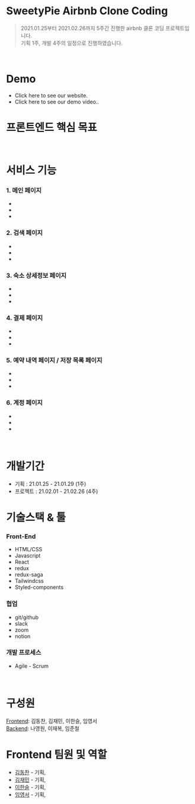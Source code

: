 # SweetyPie Airbnb Clone Coding

> 2021.01.25부터 2021.02.26까지 5주간 진행한 airbnb 클론 코딩 프로젝트입니다. <br>
> 기획 1주, 개발 4주의 일정으로 진행하였습니다.

<br>

# Demo

- Click here to see our website.
- Click here to see our demo video..

# 프론트엔드 핵심 목표

<br>

# 서비스 기능

### 1. 메인 페이지

-
-
-

### 2. 검색 페이지

-
-
-

### 3. 숙소 상세정보 페이지

-
-
-

### 4. 결제 페이지

-
-
-

### 5. 예약 내역 페이지 / 저장 목록 페이지

-
-
-

### 6. 계정 페이지

-
-
-

<br>

# 개발기간

- 기획 : 21.01.25 - 21.01.29 (1주)
- 프로젝트 : 21.02.01 - 21.02.26 (4주)

# 기술스택 & 툴

### Front-End

- HTML/CSS
- Javascript
- React
- redux
- redux-saga
- Tailwindcss
- Styled-components

### 협업

- git/github
- slack
- zoom
- notion

### 개발 프로세스

- Agile - Scrum

<br>

# 구성원

[Frontend](https://github.com/Fds17-FinalProject/SweetyPie_Frontend): 김동찬, 김재민, 이한슬, 임영서 <br>
[Backend](github.com/Fds17-FinalProject/SweetyPie_Backend): 나영원, 이재복, 임준철

# Frontend 팀원 및 역할

- [김동찬](https://github.com/dongchan-K) - 기획,
- [김재민](https://github.com/Kim-Jaemin420) - 기획,
- [이한슬](https://github.com/hanseul-lee) - 기획,
- [임영서](https://github.com/youngseo-im) - 기획,
